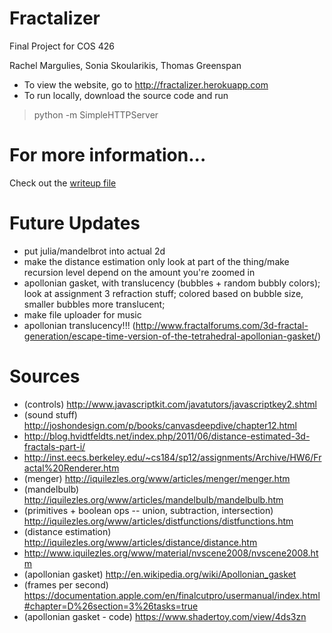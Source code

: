 # Fractalizer
Final Project for COS 426

Rachel Margulies, Sonia Skoularikis, Thomas Greenspan


- To view the website, go to http://fractalizer.herokuapp.com
- To run locally, download the source code and run

> python -m SimpleHTTPServer


# For more information...
Check out the [writeup file](writeup.html)

# Future Updates
- put julia/mandelbrot into actual 2d
- make the distance estimation only look at part of the thing/make recursion level depend on the amount you're zoomed in
- apollonian gasket, with translucency (bubbles + random bubbly colors); look at assignment 3 refraction stuff; colored based on bubble size, smaller bubbles more translucent;
- make file uploader for music
- apollonian translucency!!! (http://www.fractalforums.com/3d-fractal-generation/escape-time-version-of-the-tetrahedral-apollonian-gasket/)


# Sources 
- (controls) http://www.javascriptkit.com/javatutors/javascriptkey2.shtml
- (sound stuff) http://joshondesign.com/p/books/canvasdeepdive/chapter12.html
- http://blog.hvidtfeldts.net/index.php/2011/06/distance-estimated-3d-fractals-part-i/
- http://inst.eecs.berkeley.edu/~cs184/sp12/assignments/Archive/HW6/Fractal%20Renderer.htm
- (menger) http://iquilezles.org/www/articles/menger/menger.htm
- (mandelbulb) http://iquilezles.org/www/articles/mandelbulb/mandelbulb.htm
- (primitives + boolean ops -- union, subtraction, intersection) http://iquilezles.org/www/articles/distfunctions/distfunctions.htm
- (distance estimation) http://iquilezles.org/www/articles/distance/distance.htm
- http://www.iquilezles.org/www/material/nvscene2008/nvscene2008.htm
- (apollonian gasket) http://en.wikipedia.org/wiki/Apollonian_gasket
- (frames per second) https://documentation.apple.com/en/finalcutpro/usermanual/index.html#chapter=D%26section=3%26tasks=true
- (apollonian gasket - code) https://www.shadertoy.com/view/4ds3zn